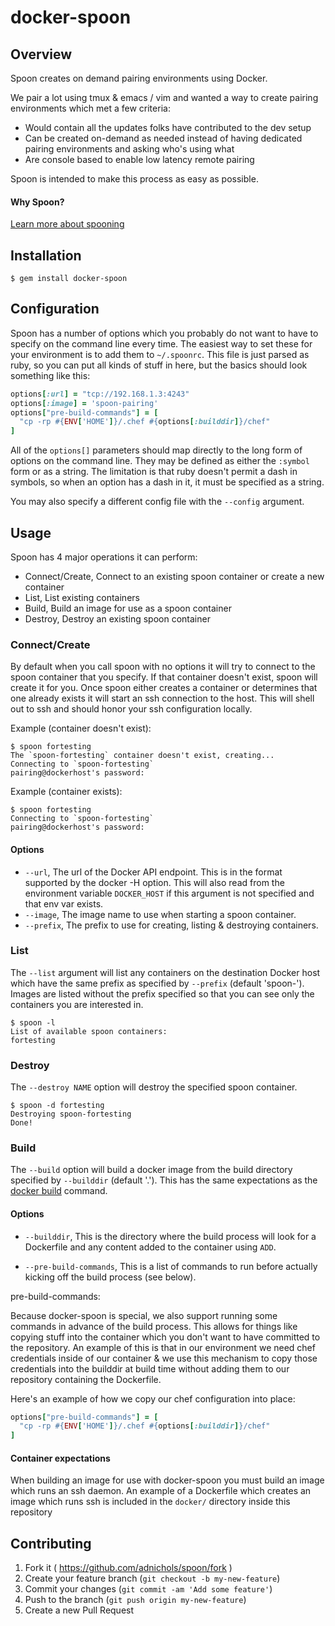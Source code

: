 # docker-spoon

## Overview
Spoon creates on demand pairing environments using Docker. 

We pair a lot using tmux & emacs / vim and wanted a way to create
pairing environments which met a few criteria:

- Would contain all the updates folks have contributed to the dev setup
- Can be created on-demand as needed instead of having dedicated pairing
  environments and asking who's using what
- Are console based to enable low latency remote pairing

Spoon is intended to make this process as easy as possible. 

#### Why Spoon?
[Learn more about spooning](https://www.youtube.com/watch?v=dYBjVTMUQY0)

## Installation

```
$ gem install docker-spoon
```

## Configuration

Spoon has a number of options which you probably do not want to have to
specify on the command line every time. The easiest way to set these for
your environment is to add them to `~/.spoonrc`. This file is just
parsed as ruby, so you can put all kinds of stuff in here, but the
basics should look something like this:

```ruby
options[:url] = "tcp://192.168.1.3:4243"
options[:image] = 'spoon-pairing'
options["pre-build-commands"] = [
  "cp -rp #{ENV['HOME']}/.chef #{options[:builddir]}/chef"
]
```

All of the `options[]` parameters should map directly to the long form
of options on the command line. They may be defined as either the
`:symbol` form or as a string. The limitation is that ruby doesn't
permit a dash in symbols, so when an option has a dash in it, it must be
specified as a string. 

You may also specify a different config file with the `--config`
argument. 

## Usage

Spoon has 4 major operations it can perform:

- Connect/Create, Connect to an existing spoon container or create a new
  container
- List, List existing containers
- Build, Build an image for use as a spoon container
- Destroy, Destroy an existing spoon container

### Connect/Create

By default when you call spoon with no options it will try to connect to
the spoon container that you specify. If that container doesn't exist,
spoon will create it for you. Once spoon either creates a container or
determines that one already exists it will start an ssh connection to
the host. This will shell out to ssh and should honor your ssh
configuration locally. 

Example (container doesn't exist):
```shell
$ spoon fortesting
The `spoon-fortesting` container doesn't exist, creating...
Connecting to `spoon-fortesting`
pairing@dockerhost's password:
```

Example (container exists):
```shell
$ spoon fortesting
Connecting to `spoon-fortesting`
pairing@dockerhost's password:
```

#### Options

- `--url`, The url of the Docker API endpoint. This is in the format
  supported by the docker -H option. This will also read from the
  environment variable `DOCKER_HOST` if this argument is not specified
  and that env var exists. 
- `--image`, The image name to use when starting a spoon container.
- `--prefix`, The prefix to use for creating, listing & destroying
  containers.

### List

The `--list` argument will list any containers on the destination Docker
host which have the same prefix as specified by `--prefix` (default
'spoon-'). Images are listed without the prefix specified so that you
can see only the containers you are interested in. 

```shell
$ spoon -l
List of available spoon containers:
fortesting
```

### Destroy

The `--destroy NAME` option will destroy the specified spoon container. 

```shell
$ spoon -d fortesting
Destroying spoon-fortesting
Done!
```

### Build

The `--build` option will build a docker image from the build directory
specified by `--builddir` (default '.'). This has the same expectations
as the [docker
build](https://docs.docker.com/reference/commandline/cli/#build)
command. 

#### Options

- `--builddir`, This is the directory where the build process will look
  for a Dockerfile and any content added to the container using `ADD`. 

- `--pre-build-commands`, This is a list of commands to run before
  actually kicking off the build process (see below).

pre-build-commands:

Because docker-spoon is special, we also support running some
commands in advance of the build process. This allows for things like
copying stuff into the container which you don't want to have committed
to the repository. An example of this is that in our environment we need
chef credentials inside of our container & we use this mechanism to copy
those credentials into the builddir at build time without adding them to
our repository containing the Dockerfile. 

Here's an example of how we copy our chef configuration into place:
```ruby
options["pre-build-commands"] = [
  "cp -rp #{ENV['HOME']}/.chef #{options[:builddir]}/chef"
]
```

#### Container expectations

When building an image for use with docker-spoon you must build an
image which runs an ssh daemon. An example of a Dockerfile which
creates an image which runs ssh is included in the `docker/`
directory inside this repository

## Contributing

1. Fork it ( https://github.com/adnichols/spoon/fork )
2. Create your feature branch (`git checkout -b my-new-feature`)
3. Commit your changes (`git commit -am 'Add some feature'`)
4. Push to the branch (`git push origin my-new-feature`)
5. Create a new Pull Request


